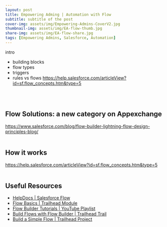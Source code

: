 ```yaml
---
layout: post
title: Empowering Adming | Automation with Flow
subtitle: subtitle of the post
cover-img: assets/img/Empowering-Admins-CoverV2.jpg
thumbnail-img: assets/img/EA-flow-thumb.jpg
share-img: assets/img/EA-flow-share.jpg
tags: [Empowering Admins, Salesforce, Automation]
---
```


intro
- building blocks
- flow types
- triggers
- rules vs flows
https://help.salesforce.com/articleView?id=sf.flow_concepts.htm&type=5
<br/>
<br/>

## Flow Solutions: a new category on Appexchange
https://www.salesforce.com/blog/flow-builder-lightning-flow-design-principles-blog/
<br/>
<br/>

## How it works
https://help.salesforce.com/articleView?id=sf.flow_concepts.htm&type=5
<br/>
<br/>

## Useful Resources
* [HelpDocs | Salesforce Flow](https://help.salesforce.com/articleView?id=sf.flow_lightning_flow.htm&type=5)
* [Flow Basics | Trailhead Module](https://trailhead.salesforce.com/en/content/learn/modules/flow-basics)
* [Flow Builder Tutorials | YouTube Playlist](https://youtube.com/playlist?list=PLrC_ei2_Pv0GsCrUp6xORzVT62FCFAWMl)
* [Build Flows with Flow Builder | Trailhead Trail](https://trailhead.salesforce.com/en/content/learn/trails/build-flows-with-flow-builder)
* [Build a Simple Flow | Trailhead Project](https://trailhead.salesforce.com/en/content/learn/projects/build-a-simple-flow)
<br/>
<br/>
